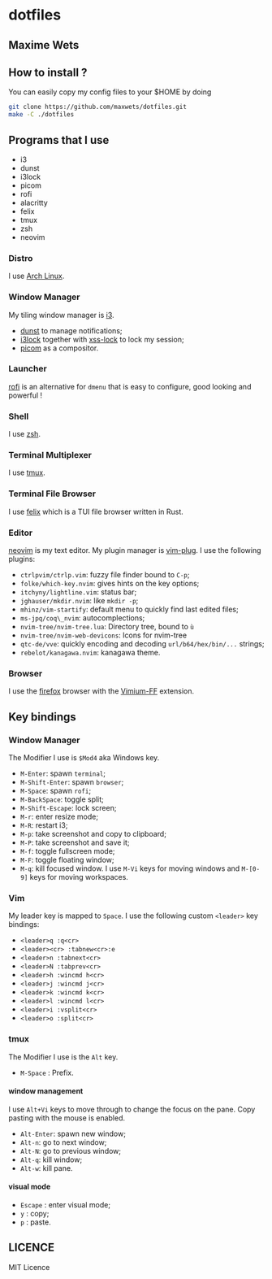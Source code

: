 # dotfiles
Maxime Wets
---
## How to install ?
You can easily copy my config files to your $HOME by doing
```bash
git clone https://github.com/maxwets/dotfiles.git
make -C ./dotfiles
```

## Programs that I use
- i3
- dunst
- i3lock
- picom
- rofi
- alacritty
- felix
- tmux
- zsh
- neovim

### Distro
I use [Arch Linux](https://archlinux.org).

### Window Manager
My tiling window manager is [i3](https://i3wm.org).
- [dunst](https://github.com/dunst-project/dunst) to manage notifications;
- [i3lock](https://github.com/Raymo111/i3lock-color) together with [xss-lock](https://bitbucket.org/raymonad/xss-lock) to lock my session;
- [picom](https://github.com/yshui/picom) as a compositor.

### Launcher
[rofi](https://github.com/davatorium/rofi) is an alternative for `dmenu` that is easy to configure, good looking and powerful !

### Shell
I use [zsh](https://www.zsh.org/).

### Terminal Multiplexer
I use [tmux](https://github.com/tmux/tmux).

### Terminal File Browser
I use [felix](https://github.com/kyoheiu/felix) which is a TUI file browser written in Rust.

### Editor
[neovim](https://neovim.io) is my text editor.
My plugin manager is [vim-plug](https://github.com/junegunn/vim-plug).
I use the following plugins:
- `ctrlpvim/ctrlp.vim`: fuzzy file finder bound to `C-p`;
- `folke/which-key.nvim`: gives hints on the key options;
- `itchyny/lightline.vim`: status bar;
- `jghauser/mkdir.nvim`: like `mkdir -p`;
- `mhinz/vim-startify`: default menu to quickly find last edited files;
- `ms-jpq/coq\_nvim`: autocomplections;
- `nvim-tree/nvim-tree.lua`: Directory tree, bound to `ù`
- `nvim-tree/nvim-web-devicons`: Icons for nvim-tree
- `qtc-de/vve`: quickly encoding and decoding `url/b64/hex/bin/...` strings;
- `rebelot/kanagawa.nvim`: kanagawa theme.

### Browser
I use the [firefox](https://www.mozilla.org/) browser with the [Vimium-FF](https://addons.mozilla.org/en-US/firefox/addon/vimium-ff/) extension.

## Key bindings

### Window Manager
The Modifier I use is `$Mod4` aka Windows key.
- `M-Enter`: spawn `terminal`;
- `M-Shift-Enter`: spawn `browser`;
- `M-Space`: spawn `rofi`;
- `M-BackSpace`: toggle split;
- `M-Shift-Escape`: lock screen;
- `M-r`: enter resize mode;
- `M-R`: restart i3;
- `M-p`: take screenshot and copy to clipboard;
- `M-P`: take screenshot and save it;
- `M-f`: toggle fullscreen mode;
- `M-F`: toggle floating window;
- `M-q`: kill focused window.
I use `M-Vi` keys for moving windows and `M-[0-9]` keys for moving workspaces.

### Vim
My leader key is mapped to `Space`.
I use the following custom `<leader>` key bindings:
- `<leader>q :q<cr>`
- `<leader><cr> :tabnew<cr>:e `
- `<leader>n :tabnext<cr>`
- `<leader>N :tabprev<cr> `
- `<leader>h :wincmd h<cr>`
- `<leader>j :wincmd j<cr>`
- `<leader>k :wincmd k<cr>`
- `<leader>l :wincmd l<cr>`
- `<leader>i :vsplit<cr>`
- `<leader>o :split<cr>`

### tmux
The Modifier I use is the `Alt` key.
- `M-Space` : Prefix.

#### window management
I use `Alt+Vi` keys to move through to change the focus on the pane.
Copy pasting with the mouse is enabled.
- `Alt-Enter`: spawn new window;
- `Alt-n`: go to next window;
- `Alt-N`: go to previous window;
- `Alt-q`: kill window;
- `Alt-w`: kill pane.

#### visual mode
- `Escape` : enter visual mode;
- `y` : copy;
- `p` : paste.

## LICENCE
MIT Licence

